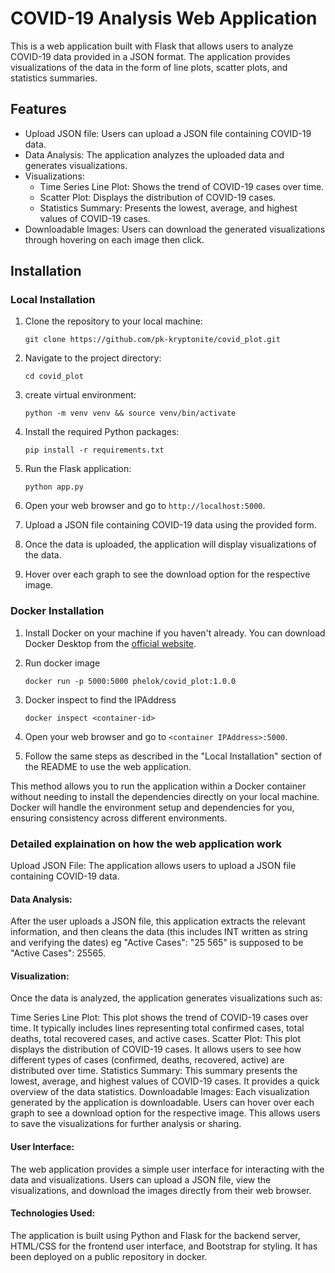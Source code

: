 # COVID-19 Analysis Web Application

This is a web application built with Flask that allows users to analyze COVID-19 data provided in a JSON format. The application provides visualizations of the data in the form of line plots, scatter plots, and statistics summaries.

## Features

- Upload JSON file: Users can upload a JSON file containing COVID-19 data.
- Data Analysis: The application analyzes the uploaded data and generates visualizations.
- Visualizations:
  - Time Series Line Plot: Shows the trend of COVID-19 cases over time.
  - Scatter Plot: Displays the distribution of COVID-19 cases.
  - Statistics Summary: Presents the lowest, average, and highest values of COVID-19 cases.
- Downloadable Images: Users can download the generated visualizations through hovering on each image then click.

## Installation

### Local Installation

1. Clone the repository to your local machine:

    ```
    git clone https://github.com/pk-kryptonite/covid_plot.git
    ```

2. Navigate to the project directory:

    ```
    cd covid_plot
    ```
4. create virtual environment:

    ```
    python -m venv venv && source venv/bin/activate 
    ```
3. Install the required Python packages:

    ```
    pip install -r requirements.txt
    ```

4. Run the Flask application:

    ```
    python app.py
    ```

5. Open your web browser and go to `http://localhost:5000`.
6. Upload a JSON file containing COVID-19 data using the provided form.
7. Once the data is uploaded, the application will display visualizations of the data.
8. Hover over each graph to see the download option for the respective image.

### Docker Installation

1. Install Docker on your machine if you haven't already. You can download Docker Desktop from the [official website](https://www.docker.com/products/docker-desktop).

2. Run docker image

    ```
    docker run -p 5000:5000 phelok/covid_plot:1.0.0
    ```

3. Docker inspect to find the IPAddress

    ```
    docker inspect <container-id>
    ```

4. Open your web browser and go to `<container IPAddress>:5000`.
5. Follow the same steps as described in the "Local Installation" section of the README to use the web application.

This method allows you to run the application within a Docker container without needing to install the dependencies directly on your local machine. Docker will handle the environment setup and dependencies for you, ensuring consistency across different environments.

### Detailed explaination on how the web application work

Upload JSON File: The application allows users to upload a JSON file containing COVID-19 data.

#### Data Analysis: 
After the user uploads a JSON file, this application extracts the relevant information, and then cleans the data (this includes INT written as string and verifying the dates) eg "Active Cases": "25 565" is supposed to be "Active Cases": 25565.

#### Visualization:

Once the data is analyzed, the application generates visualizations such as:

Time Series Line Plot: This plot shows the trend of COVID-19 cases over time. It typically includes lines representing total confirmed cases, total deaths, total recovered cases, and active cases.
Scatter Plot: This plot displays the distribution of COVID-19 cases. It allows users to see how different types of cases (confirmed, deaths, recovered, active) are distributed over time.
Statistics Summary: This summary presents the lowest, average, and highest values of COVID-19 cases. It provides a quick overview of the data statistics.
Downloadable Images: Each visualization generated by the application is downloadable. Users can hover over each graph to see a download option for the respective image. This allows users to save the visualizations for further analysis or sharing.

#### User Interface: 

The web application provides a simple user interface for interacting with the data and visualizations. Users can upload a JSON file, view the visualizations, and download the images directly from their web browser.

#### Technologies Used: 

The application is built using Python and Flask for the backend server, HTML/CSS for the frontend user interface, and Bootstrap for styling. It has been deployed on a public repository in docker.


